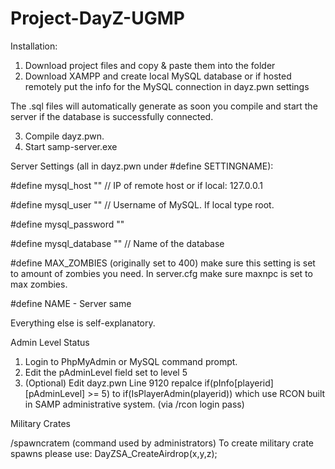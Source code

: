# Project-DayZ-UGMP

Installation:

1. Download project files and copy & paste them into the folder
2. Download XAMPP and create local MySQL database or if hosted remotely put the info for the MySQL connection in dayz.pwn settings

The .sql files will automatically generate as soon you compile and start the server if the database is successfully connected.

3. Compile dayz.pwn.
4. Start samp-server.exe

Server Settings (all in dayz.pwn under #define SETTINGNAME):

#define mysql_host "" // IP of remote host or if local: 127.0.0.1

#define mysql_user  "" // Username of MySQL. If local type root.

#define mysql_password "" 

#define mysql_database  "" // Name of the database

#define MAX_ZOMBIES (originally set to 400) make sure this setting is set to amount of zombies you need. In server.cfg make sure maxnpc is set to max zombies.

#define NAME - Server same

Everything else is self-explanatory. 

Admin Level Status

1. Login to PhpMyAdmin or MySQL command prompt.
2. Edit the pAdminLevel field set to level 5
3. (Optional) Edit dayz.pwn Line 9120 repalce if(pInfo[playerid][pAdminLevel] >= 5) to if(IsPlayerAdmin(playerid)) which use RCON built in SAMP administrative system. (via /rcon login pass)

Military Crates

/spawncratem (command used by administrators)
To create military crate spawns please use:
DayZSA_CreateAirdrop(x,y,z);

